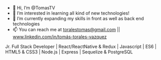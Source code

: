- 👋 Hi, I’m @TomasTV
- 👀 I’m interested in learning all kind of new technologies!
- 🌱 I’m currently expanding my skills in front as well as back end technologies
- 📫 You can reach me at toralestomas@gmail.com || www.linkedin.com/in/tomás-torales-vazquez

Jr. Full Stack Developer | React/ReactNative & Redux | Javascript | ES6 | HTML5 & CSS3 | Node.js | Express | Sequelize & PostgreSQL
<!---
TomasTV/TomasTV is a ✨ special ✨ repository because its `README.md` (this file) appears on your GitHub profile.
You can click the Preview link to take a look at your changes.
--->
